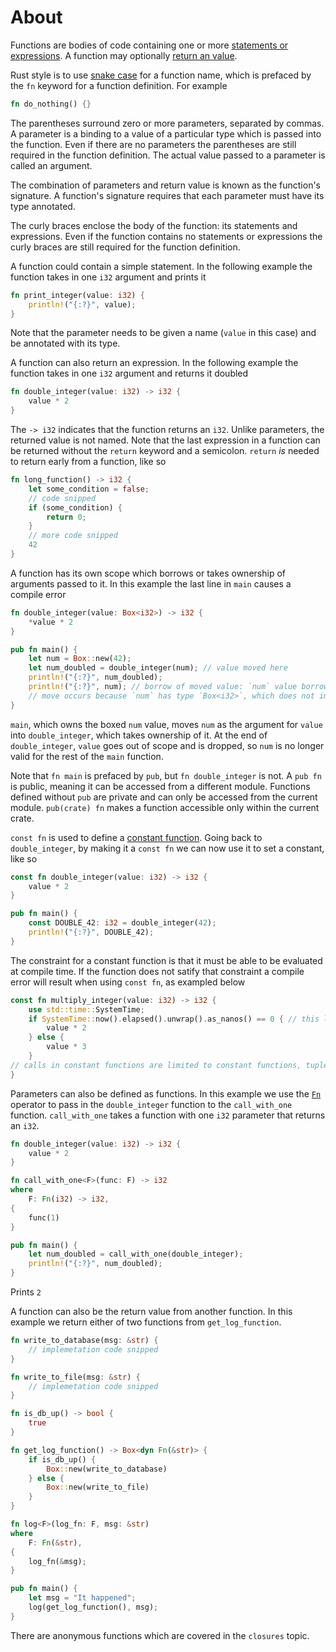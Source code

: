 # About

Functions are bodies of code containing one or more [statements or expressions][statements or expressions]. A function may optionally
[return an value][return value]. 

Rust style is to use [snake case][snake case] for a function name, which is prefaced by the `fn` keyword for a function definition. For example

```rust
fn do_nothing() {}

```

The parentheses surround zero or more parameters, separated by commas. A parameter is a binding to a value of a particular type which is passed into the function.
Even if there are no parameters the parentheses are still required in the function definition. The actual value passed to a parameter is called
an argument.

The combination of parameters and return value is known as the function's signature. A function's signature requires that each parameter must
have its type annotated.

The curly braces enclose the body of the function: its statements and expressions. Even if the
function contains no statements or expressions the curly braces are still required for the function definition. 

A function could contain a simple statement. In the following example the function takes in one `i32` argument and prints it

```rust
fn print_integer(value: i32) {
    println!("{:?}", value);
}
```

Note that the parameter needs to be given a name (`value` in this case) and be annotated with its type.

A function can also return an expression. In the following example the function takes in one `i32` argument and returns it doubled

```rust
fn double_integer(value: i32) -> i32 {
    value * 2
}
```

The `-> i32` indicates that the function returns an `i32`. Unlike parameters, the returned value is not named. Note that the last expression
in a function can be returned without the `return` keyword and a semicolon. `return` _is_ needed to return early from a function, like so

```rust
fn long_function() -> i32 {
    let some_condition = false;
    // code snipped
    if (some_condition) {
        return 0;
    }
    // more code snipped
    42
}
```

A function has its own scope which borrows or takes ownership of arguments passed to it. In this example the last line in `main` causes a
compile error

```rust
fn double_integer(value: Box<i32>) -> i32 {
    *value * 2
}

pub fn main() {
    let num = Box::new(42);
    let num_doubled = double_integer(num); // value moved here
    println!("{:?}", num_doubled);
    println!("{:?}", num); // borrow of moved value: `num` value borrowed here after move
    // move occurs because `num` has type `Box<i32>`, which does not implement the `Copy` trait
}
```

`main`, which owns the boxed `num` value, moves `num` as the argument for `value` into `double_integer`, which takes ownership of it. At the
end of `double_integer`, `value` goes out of scope and is dropped, so `num` is no longer valid for the rest of the `main` function.

Note that `fn main` is prefaced by `pub`, but `fn double_integer` is not. A `pub fn` is public, meaning it can be accessed from a different
module. Functions defined without `pub` are private and can only be accessed from the current module. `pub(crate) fn` makes a function
accessible only within the current crate.

`const fn` is used to define a [constant function][constant function]. Going back to `double_integer`, by making it a `const fn` we can now use
it to set a constant, like so

```rust
const fn double_integer(value: i32) -> i32 {
    value * 2
}

pub fn main() {
    const DOUBLE_42: i32 = double_integer(42);
    println!("{:?}", DOUBLE_42);
}
```

The constraint for a constant function is that it must be able to be evaluated at compile time. If the function does not satify that constraint
a compile error will result when using `const fn`, as exampled below

```rust
const fn multiply_integer(value: i32) -> i32 {
    use std::time::SystemTime;
    if SystemTime::now().elapsed().unwrap().as_nanos() == 0 { // this line errors
        value * 2
    } else {
        value * 3
    }
// calls in constant functions are limited to constant functions, tuple structs and tuple variants
}
```

Parameters can also be defined as functions. In this example we use the [`Fn`][Fn] operator to pass in the `double_integer` function to the
`call_with_one` function. `call_with_one` takes a function with one `i32` parameter that returns an `i32`.

```rust
fn double_integer(value: i32) -> i32 {
    value * 2
}

fn call_with_one<F>(func: F) -> i32
where
    F: Fn(i32) -> i32,
{
    func(1)
}

pub fn main() {
    let num_doubled = call_with_one(double_integer);
    println!("{:?}", num_doubled);
}
```

Prints `2`

A function can also be the return value from another function. In this example we return either of two functions from `get_log_function`.

```rust
fn write_to_database(msg: &str) {
    // implemetation code snipped
}

fn write_to_file(msg: &str) {
    // implemetation code snipped
}

fn is_db_up() -> bool {
    true
}

fn get_log_function() -> Box<dyn Fn(&str)> {
    if is_db_up() {
        Box::new(write_to_database)
    } else {
        Box::new(write_to_file)
    }
}

fn log<F>(log_fn: F, msg: &str)
where
    F: Fn(&str),
{
    log_fn(&msg);
}

pub fn main() {
    let msg = "It happened";
    log(get_log_function(), msg);
}
```

There are anonymous functions which are covered in the `closures` topic.

[statements or expressions]: https://doc.rust-lang.org/book/ch03-03-how-functions-work.html#function-bodies-contain-statements-and-expressions
[return value]: https://doc.rust-lang.org/book/ch03-03-how-functions-work.html#functions-with-return-values
[snake case]: https://en.wikipedia.org/wiki/Snake_case
[constant function]: https://doc.rust-lang.org/reference/const_eval.html#const-functions
[Fn]: https://doc.rust-lang.org/std/ops/trait.Fn.html
